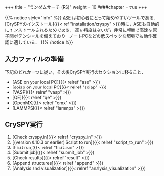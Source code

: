 +++
title = "ランダムサーチ (RS)"
weight = 10
####chapter = true
+++

{{% notice style="info" %}}
[ASE](https://wiki.fysik.dtu.dk/ase/)<i class="fas fa-external-link-alt"></i> は初心者にとって始めやすいツールである．
[CrySPYのインストール]({{< ref "installation/cryspy" >}})時に，ASEも自動的にインストールされるためである．
高い精度はないが，非常に軽量で高速な原子間ポテンシャルを備えており，ノートPCなどの低スペックな環境でも動作確認に適している．
{{% /notice %}}

## 入力ファイルの準備

下記のどれか一つに従い，その後CrySPY実行のセクションに移ること．

- [ASE on your local PC]({{< relref "ase" >}})
- [soiap on your local PC]({{< relref "soiap" >}})
- [VASP]({{< relref "vasp" >}})
- [QE]({{< relref "qe" >}})
- [OpenMX]({{< relref "omx" >}})
- [LAMMPS]({{< relref "lammps" >}})

## CrySPY実行

1. [Check cryspy.in]({{< relref "cryspy_in" >}})
1. [(version 0.10.3 or earlier) Script to run]({{< relref "script_to_run" >}})
1. [First run]({{< relref "first_run" >}})
1. [Submit job]({{< relref "submit_job" >}})
1. [Check results]({{< relref "result" >}})
1. [Append structures]({{< relref "append" >}})
1. [Analysis and visualization]({{< relref "analysis_visualization" >}})


